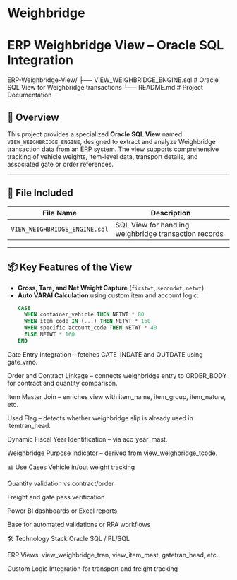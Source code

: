 # Weighbridge
# ERP Weighbridge View – Oracle SQL Integration

ERP-Weighbridge-View/
├── VIEW_WEIGHBRIDGE_ENGINE.sql     # Oracle SQL View for Weighbridge transactions
└── README.md                       # Project Documentation


## 🚛 Overview

This project provides a specialized **Oracle SQL View** named `VIEW_WEIGHBRIDGE_ENGINE`, designed to extract and analyze Weighbridge transaction data from an ERP system. The view supports comprehensive tracking of vehicle weights, item-level data, transport details, and associated gate or order references.

---

## 📄 File Included

| File Name                   | Description                                      |
|----------------------------|--------------------------------------------------|
| `VIEW_WEIGHBRIDGE_ENGINE.sql` | SQL View for handling weighbridge transaction records |

---

## 📦 Key Features of the View

- **Gross, Tare, and Net Weight Capture** (`firstwt`, `secondwt`, `netwt`)
- **Auto VARAI Calculation** using custom item and account logic:
  ```sql
  CASE
    WHEN container_vehicle THEN NETWT * 80
    WHEN item_code IN (...) THEN NETWT * 160
    WHEN specific account_code THEN NETWT * 40
    ELSE NETWT * 160
  END
Gate Entry Integration – fetches GATE_INDATE and OUTDATE using gate_vrno.

Order and Contract Linkage – connects weighbridge entry to ORDER_BODY for contract and quantity comparison.

Item Master Join – enriches view with item_name, item_group, item_nature, etc.

Used Flag – detects whether weighbridge slip is already used in itemtran_head.

Dynamic Fiscal Year Identification – via acc_year_mast.

Weighbridge Purpose Indicator – derived from view_weighbridge_tcode.

📊 Use Cases
Vehicle in/out weight tracking

Quantity validation vs contract/order

Freight and gate pass verification

Power BI dashboards or Excel reports

Base for automated validations or RPA workflows

🛠️ Technology Stack
Oracle SQL / PL/SQL

ERP Views: view_weighbridge_tran, view_item_mast, gatetran_head, etc.

Custom Logic Integration for transport and freight tracking
